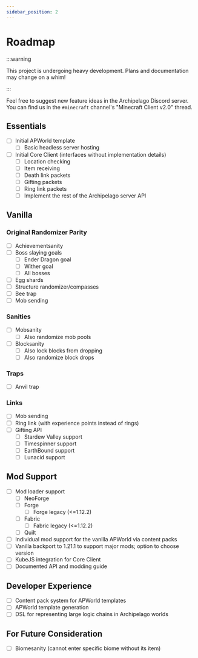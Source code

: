```yaml
---
sidebar_position: 2
---
```


# Roadmap

:::warning

This project is undergoing heavy development. Plans and documentation may change on a whim!

:::

Feel free to suggest new feature ideas in the Archipelago Discord server.
You can find us in the `#minecraft` channel's "Minecraft Client v2.0" thread.

## Essentials

- [ ] Initial APWorld template
  - [ ] Basic headless server hosting
- [ ] Initial Core Client (interfaces without implementation details)
  - [ ] Location checking
  - [ ] Item receiving
  - [ ] Death link packets
  - [ ] Gifting packets
  - [ ] Ring link packets
  - [ ] Implement the rest of the Archipelago server API

## Vanilla

### Original Randomizer Parity
- [ ] Achievementsanity
- [ ] Boss slaying goals
  - [ ] Ender Dragon goal
  - [ ] Wither goal
  - [ ] All bosses
- [ ] Egg shards
- [ ] Structure randomizer/compasses
- [ ] Bee trap
- [ ] Mob sending

### Sanities
- [ ] Mobsanity
  - [ ] Also randomize mob pools
- [ ] Blocksanity
  - [ ] Also lock blocks from dropping
  - [ ] Also randomize block drops

### Traps
- [ ] Anvil trap

### Links
- [ ] Mob sending
- [ ] Ring link (with experience points instead of rings)
- [ ] Gifting API
  - [ ] Stardew Valley support
  - [ ] Timespinner support
  - [ ] EarthBound support
  - [ ] Lunacid support

## Mod Support
- [ ] Mod loader support
  - [ ] NeoForge
  - [ ] Forge
    - [ ] Forge legacy (&lt;=1.12.2)
  - [ ] Fabric
    - [ ] Fabric legacy (&lt;=1.12.2)
  - [ ] Quilt
- [ ] Individual mod support for the vanilla APWorld via content packs
- [ ] Vanilla backport to 1.21.1 to support major mods; option to choose version
- [ ] KubeJS integration for Core Client
- [ ] Documented API and modding guide

## Developer Experience
- [ ] Content pack system for APWorld templates
- [ ] APWorld template generation
- [ ] DSL for representing large logic chains in Archipelago worlds

## For Future Consideration
- [ ] Biomesanity (cannot enter specific biome without its item)
